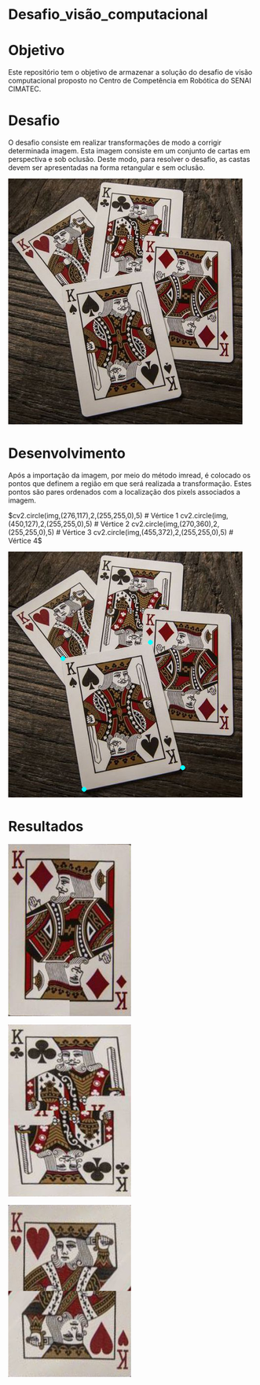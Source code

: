 # Desafio_visão_computacional

# Objetivo
Este repositório tem o objetivo de armazenar a solução do desafio de visão computacional proposto no Centro de Competência em Robótica do SENAI CIMATEC.

# Desafio
O desafio consiste em realizar transformações de modo a corrigir determinada imagem. Esta imagem consiste em um conjunto de cartas em perspectiva e sob oclusão. Deste modo, para resolver o desafio, as castas devem ser apresentadas na forma retangular e sem oclusão.

![banner](/img/cards.jpg)

# Desenvolvimento

Após a importação da imagem, por meio do método imread, é colocado os pontos que definem a região em que será realizada a transformação. Estes pontos são pares ordenados com a localização dos pixels associados a imagem.

$cv2.circle(img,(276,117),2,(255,255,0),5) # Vértice 1
cv2.circle(img,(450,127),2,(255,255,0),5) # Vértice 2
cv2.circle(img,(270,360),2,(255,255,0),5) # Vértice 3
cv2.circle(img,(455,372),2,(255,255,0),5) # Vértice 4$

![banner](/img/ROI.png)

# Resultados

![banner](/img/ouros.png)

![banner](/img/paus.png)

![banner](/img/vermelha.png)